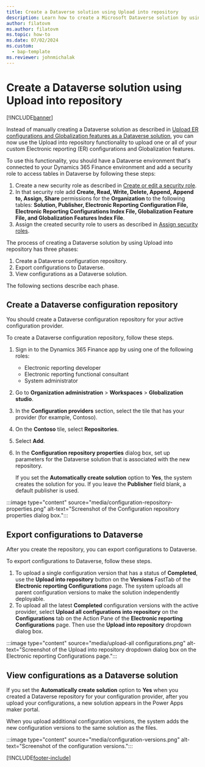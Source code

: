 ```yaml
---
title: Create a Dataverse solution using Upload into repository
description: Learn how to create a Microsoft Dataverse solution by using the Upload into repository functionality.
author: filatovm
ms.author: filatovm
ms.topic: how-to 
ms.date: 07/02/2024
ms.custom: 
  - bap-template
ms.reviewer: johnmichalak
---
```


# Create a Dataverse solution using Upload into repository

[!INCLUDE[banner](../../../includes/banner.md)]

Instead of manually creating a Dataverse solution as described in [Upload ER configurations and Globalization features as a Dataverse solution](gsw-upload-er-config.md), you can now use the Upload into repository functionality to upload one or all of your custom Electronic reporting (ER) configurations and Globalization features.

To use this functionality, you should have a Dataverse environment that's connected to your Dynamics 365 Finance environment and add a security role to access tables in Dataverse by following these steps:

1. Create a new security role as described in [Create or edit a security role](/power-platform/admin/create-edit-security-role).
2. In that security role add **Create, Read, Write, Delete, Append, Append to, Assign, Share** permissions for the **Organization** to the following tables: **Solution, Publisher, Electronic Reporting Configuration File, Electronic Reporting Configurations Index File, Globalization Feature File, and Globalization Features Index File**. 
3. Assign the created security role to users as described in [Assign security roles](/power-platform/admin/assign-security-roles). 

The process of creating a Dataverse solution by using Upload into repository has three phases:

1. Create a Dataverse configuration repository.
2. Export configurations to Dataverse.
3. View configurations as a Dataverse solution.

The following sections describe each phase.

## Create a Dataverse configuration repository

You should create a Dataverse configuration repository for your active configuration provider.

To create a Dataverse configuration repository, follow these steps.

1. Sign in to the Dynamics 365 Finance app by using one of the following roles:

    - Electronic reporting developer
    - Electronic reporting functional consultant
    - System administrator

1. Go to **Organization administration** \> **Workspaces** \> **Globalization studio**.
1. In the **Configuration providers** section, select the tile that has your provider (for example, Contoso).
1. On the **Contoso** tile, select **Repositories**.
1. Select **Add**.
1. In the **Configuration repository properties** dialog box, set up parameters for the Dataverse solution that is associated with the new repository.

    If you set the **Automatically create solution** option to **Yes**, the system creates the solution for you. If you leave the **Publisher** field blank, a default publisher is used.

:::image type="content" source="media/configuration-repository-properties.png" alt-text="Screenshot of the Configuration repository properties dialog box.":::

## Export configurations to Dataverse

After you create the repository, you can export configurations to Dataverse.

To export configurations to Dataverse, follow these steps.

1. To upload a single configuration version that has a status of **Completed**, use the **Upload into repository** button on the **Versions** FastTab of the **Electronic reporting Configurations** page. The system uploads all parent configuration versions to make the solution independently deployable.
1. To upload all the latest **Completed** configuration versions with the active provider, select **Upload all configurations into repository** on the **Configurations** tab on the Action Pane of the **Electronic reporting Configurations** page. Then use the **Upload into repository** dropdown dialog box.

:::image type="content" source="media/upload-all configurations.png" alt-text="Screenshot of the Upload into repository dropdown dialog box on the Electronic reporting Configurations page.":::

## View configurations as a Dataverse solution

If you set the **Automatically create solution** option to **Yes** when you created a Dataverse repository for your configuration provider, after you upload your configurations, a new solution appears in the Power Apps maker portal.

When you upload additional configuration versions, the system adds the new configuration versions to the same solution as the files.

:::image type="content" source="media/configuration-versions.png" alt-text="Screenshot of the configuration versions.":::

[!INCLUDE[footer-include](../../../../includes/footer-banner.md)]
